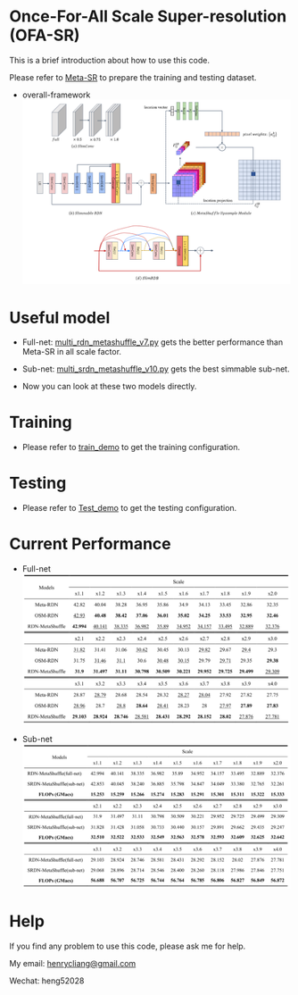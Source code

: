 # Once-For-All Scale Super-resolution (OFA-SR)
This is a brief introduction about how to use this code.

Please refer to [Meta-SR](https://github.com/XuecaiHu/Meta-SR-Pytorch) to prepare the training and testing dataset.

* overall-framework
![](/fig/overall-framework.png)

# Useful model
- Full-net: [multi_rdn_metashuffle_v7.py](https://github.com/liangheng96/OFA-SR/blob/master/model/multi_rdn_metashuffle_v7.py) gets the better performance than Meta-SR in all scale factor.

- Sub-net: [multi_srdn_metashuffle_v10.py](https://github.com/liangheng96/OFA-SR/blob/master/model/multi_srdn_metashuffle_v10.py) gets the best simmable sub-net.

- Now you can look at these two models directly.


# Training
- Please refer to [train_demo](https://github.com/liangheng96/OFA-SR/blob/master/config_demo/train_demo.sh) to get the training configuration.


# Testing
- Please refer to [Test_demo](https://github.com/liangheng96/OFA-SR/blob/master/config_demo/test_demo.sh) to get the testing configuration.


# Current Performance
* Full-net
![](/fig/full-net.png)

* Sub-net
![](/fig/sub-net.png)



# Help
If you find any problem to use this code, please ask me for help.

My email: henrycliang@gmail.com

Wechat: heng52028